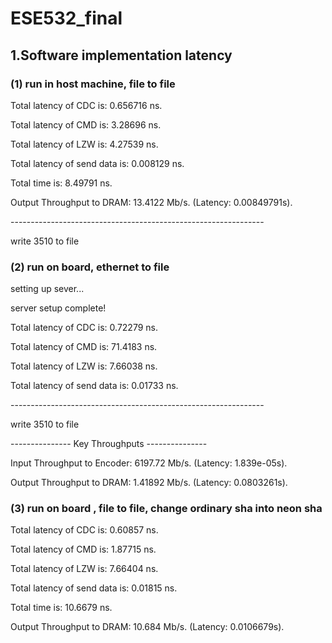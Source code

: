 # ESE532_final

[repo]: https://github.com/aebubebell/ESE532_final	"github repo for this  project"



## 1.Software implementation latency

### (1) run in host machine, file to file 

Total latency of CDC is: 0.656716 ns.

Total latency of CMD is: 3.28696 ns.

Total latency of LZW is: 4.27539 ns.

Total latency of send data is: 0.008129 ns.

Total time is: 8.49791 ns.

Output Throughput to DRAM: 13.4122 Mb/s. (Latency: 0.00849791s).

\---------------------------------------------------------------

write 3510 to file

### (2) run on board, ethernet to file

setting up sever...

server setup complete!

Total latency of CDC is: 0.72279 ns.

Total latency of CMD is: 71.4183 ns.

Total latency of LZW is: 7.66038 ns.

Total latency of send data is: 0.01733 ns.

\---------------------------------------------------------------

write 3510 to file

--------------- Key Throughputs ---------------

Input Throughput to Encoder: 6197.72 Mb/s. (Latency: 1.839e-05s).

Output Throughput to DRAM: 1.41892 Mb/s. (Latency: 0.0803261s).

### (3) run on board , file to file, change ordinary sha into neon sha

Total latency of CDC is: 0.60857 ns.

Total latency of CMD is: 1.87715 ns.

Total latency of LZW is: 7.66404 ns.

Total latency of send data is: 0.01815 ns.

Total time is: 10.6679 ns.

Output Throughput to DRAM: 10.684 Mb/s. (Latency: 0.0106679s).
